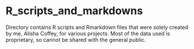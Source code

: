 # R_scripts_and_markdowns

Directory contains R scripts and Rmarkdown files that were solely created by me, Alisha Coffey, for various projects. Most of the data used is proprietary, so cannot be shared with the general public.
